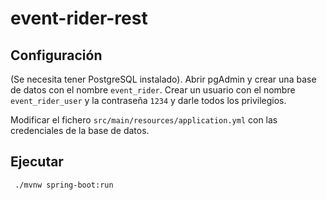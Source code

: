 # event-rider-rest

## Configuración
(Se necesita tener PostgreSQL instalado). Abrir pgAdmin y crear una base de datos con el nombre `event_rider`.
Crear un usuario con el nombre `event_rider_user` y la contraseña `1234` y darle todos los privilegios.

Modificar el fichero `src/main/resources/application.yml` con las credenciales de la base de datos.

## Ejecutar

```
 ./mvnw spring-boot:run
```
